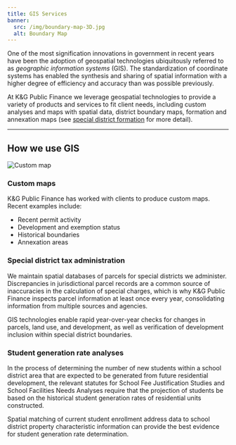 ```yaml
---
title: GIS Services
banner:
  src: /img/boundary-map-3D.jpg
  alt: Boundary Map
---
```


<!-- TODO: Banner image -->

One of the most signification innovations in government in recent years have been the adoption of
geospatial technologies ubiquitously referred to as *geographic information systems* (GIS). The
standardization of coordinate systems has enabled the synthesis and sharing of spatial information
with a higher degree of efficiency and accuracy than was possible previously.

At K&G Public Finance we leverage geospatial technologies to provide a variety of products and services
to fit client needs, including custom analyses and maps with spatial data, district boundary maps,
formation and annexation maps (see [special district formation](/services/special-districts#formation) for more detail).

<!--
At K&G Public Finance we leverage
geospatial technologies to take our clients to the next level of public administration.

K&G Public Finance can provide a variety of products and services to fit client needs, including custom analyses
and maps with spatial data, district boundary maps, formation and annexation maps (see [special
district formation](/services/special-districts#formation) for more detail).
-->

---

How we use GIS
--------------

<img src="/img/map.jpg" alt="Custom map" class="sm:w-1/2 sm:mt-4 sm:ml-4 sm:float-right rounded shadow">

### Custom maps

K&G Public Finance has worked with clients to produce custom maps. Recent examples include:

- Recent permit activity
- Development and exemption status
- Historical boundaries
- Annexation areas

### Special district tax administration

We maintain spatial databases of parcels for special districts we administer. Discrepancies in
jurisdictional parcel records are a common source of inaccuracies in the calculation of special
charges, which is why K&G Public Finance inspects parcel information at least once every year, consolidating
information from multiple sources and agencies.

GIS technologies enable rapid year-over-year checks for changes in parcels, land use, and
development, as well as verification of development inclusion within special district boundaries.

### Student generation rate analyses

In the process of determining the number of new students within a school district area that are
expected to be generated from future residential development, the relevant statutes for School Fee
Justification Studies and School Facilities Needs Analyses require that the projection of students
be based on the historical student generation rates of residential units constructed.

Spatial matching of current student enrollment address data to school district property
characteristic information can provide the best evidence for student generation rate determination.

